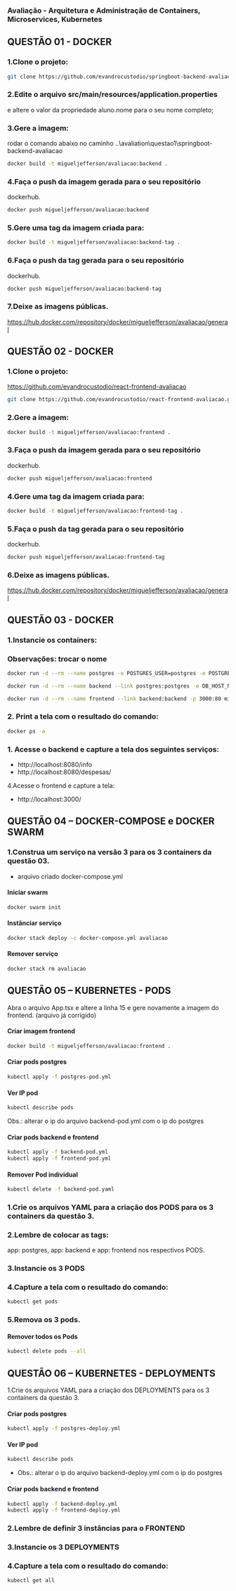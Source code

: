 ### Avaliação - Arquitetura e Administração de Containers, Microservices, Kubernetes


## QUESTÃO 01 - DOCKER

### 1.Clone o projeto:

```bash
git clone https://github.com/evandrocustodio/springboot-backend-avaliacao.git
```

### 2.Edite o arquivo src/main/resources/application.properties 
e altere o valor da propriedade aluno.nome para o seu nome 
completo;

### 3.Gere a imagem:

rodar o comando abaixo no caminho ..\avaliation\questao1\springboot-backend-avaliacao

```bash
docker build -t migueljefferson/avaliacao:backend .
```

### 4.Faça o push da imagem gerada para o seu repositório 
dockerhub.

```bash
docker push migueljefferson/avaliacao:backend
```

### 5.Gere uma tag da imagem criada para:

```bash
docker build -t migueljefferson/avaliacao:backend-tag .
```

### 6.Faça o push da tag gerada para o seu repositório 
dockerhub.

```bash
docker push migueljefferson/avaliacao:backend-tag
```

### 7.Deixe as imagens públicas.

https://hub.docker.com/repository/docker/migueljefferson/avaliacao/general


## QUESTÃO 02 - DOCKER

### 1.Clone o projeto:

https://github.com/evandrocustodio/react-frontend-avaliacao

```bash
git clone https://github.com/evandrocustodio/react-frontend-avaliacao.git
```

### 2.Gere a imagem:

```bash
docker build -t migueljefferson/avaliacao:frontend .
```

### 3.Faça o push da imagem gerada para o seu repositório 
dockerhub.

```bash
docker push migueljefferson/avaliacao:frontend
```

### 4.Gere uma tag da imagem criada para:

```bash
docker build -t migueljefferson/avaliacao:frontend-tag .
```

### 5.Faça o push da tag gerada para o seu repositório 
dockerhub.

```bash
docker push migueljefferson/avaliacao:frontend-tag
```

### 6.Deixe as imagens públicas.

https://hub.docker.com/repository/docker/migueljefferson/avaliacao/general


## QUESTÃO 03 - DOCKER
### 1.Instancie os containers:
### Observações: trocar o nome

```bash
docker run -d --rm --name postgres -e POSTGRES_USER=postgres -e POSTGRES_PASSWORD=avaliacao -e POSTGRES_DB=avaliacao -e POSTGRES_HOST_AUTH_METHOD=trust postgres:15.2
```

```bash
docker run -d --rm --name backend --link postgres:postgres -e DB_HOST_NAME=postgres -e DB_PORT=5432 -e DB_NAME=avaliacao -e DB_PASSWORD=avaliacao -p 8080:8080 migueljefferson/avaliacao:backend
```

```bash
docker run -d --rm --name frontend --link backend:backend -p 3000:80 migueljefferson/avaliacao:frontend
```

### 2. Print a tela com o resultado do comando: 

```bash
docker ps -a
```

### 1. Acesse o backend e capture a tela dos seguintes serviços:
- http://localhost:8080/info
- http://localhost:8080/despesas/

4.Acesse o frontend e capture a tela:
- http://localhost:3000/


## QUESTÃO 04 – DOCKER-COMPOSE e DOCKER SWARM

### 1.Construa um serviço na versão 3 para os 3 containers da questão 03.

- arquivo criado
docker-compose.yml

#### Iniciar swarm

```bash
docker swarm init
```

#### Instânciar serviço

```bash
docker stack deploy -c docker-compose.yml avaliacao
```

#### Remover serviço

```bash
docker stack rm avaliacao
```

## QUESTÃO 05 – KUBERNETES - PODS

Abra o arquivo App.tsx e altere a linha 15 e gere novamente a
imagem do frontend. (arquivo já corrigido)

#### Criar imagem frontend
```bash
docker build -t migueljefferson/avaliacao:frontend .
```

#### Criar pods postgres
```bash
kubectl apply -f postgres-pod.yml
```
#### Ver IP pod
```bash
kubectl describe pods
```
Obs.: alterar o ip do arquivo backend-pod.yml com o ip do postgres

#### Criar pods backend e frontend

```bash
kubectl apply -f backend-pod.yml
kubectl apply -f frontend-pod.yml
```

#### Remover Pod individual
```bash
kubectl delete -f backend-pod.yaml
```

### 1.Crie os arquivos YAML para a criação dos PODS para os 3 containers da questão 3.

### 2.Lembre de colocar as tags:
app: postgres, app: backend e app: frontend nos respectivos PODS.

### 3.Instancie os 3 PODS

### 4.Capture a tela com o resultado do comando: 

```bash
kubectl get pods
```
### 5.Remova os 3 pods. 

#### Remover todos os Pods
```bash
kubectl delete pods --all
```

## QUESTÃO 06 – KUBERNETES - DEPLOYMENTS
1.Crie os arquivos YAML para a criação dos DEPLOYMENTS para os 3 containers da questão 3.

#### Criar pods postgres
```bash
kubectl apply -f postgres-deploy.yml
```
#### Ver IP pod
```bash
kubectl describe pods
```
- Obs.: alterar o ip do arquivo backend-deploy.yml com o ip do postgres

#### Criar pods backend e frontend

```bash
kubectl apply -f backend-deploy.yml
kubectl apply -f frontend-deploy.yml
```

### 2.Lembre de definir 3 instâncias para o FRONTEND

### 3.Instancie os 3 DEPLOYMENTS

### 4.Capture a tela com o resultado do comando:
```bash 
kubectl get all
```